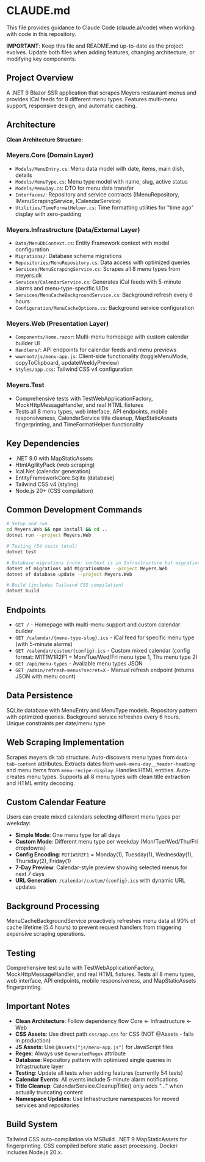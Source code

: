 # CLAUDE.md

This file provides guidance to Claude Code (claude.ai/code) when working with code in this repository.

**IMPORTANT**: Keep this file and README.md up-to-date as the project evolves. Update both files when adding features,
changing architecture, or modifying key components.

## Project Overview

A .NET 9 Blazor SSR application that scrapes Meyers restaurant menus and provides iCal feeds for 8 different menu types.
Features multi-menu support, responsive design, and automatic caching.

## Architecture

**Clean Architecture Structure:**

### Meyers.Core (Domain Layer)

- `Models/MenuEntry.cs`: Menu data model with date, items, main dish, details
- `Models/MenuType.cs`: Menu type model with name, slug, active status
- `Models/MenuDay.cs`: DTO for menu data transfer
- `Interfaces/`: Repository and service contracts (IMenuRepository, IMenuScrapingService, ICalendarService)
- `Utilities/TimeFormatHelper.cs`: Time formatting utilities for "time ago" display with zero-padding

### Meyers.Infrastructure (Data/External Layer)

- `Data/MenuDbContext.cs`: Entity Framework context with model configuration
- `Migrations/`: Database schema migrations
- `Repositories/MenuRepository.cs`: Data access with optimized queries
- `Services/MenuScrapingService.cs`: Scrapes all 8 menu types from meyers.dk
- `Services/CalendarService.cs`: Generates iCal feeds with 5-minute alarms and menu-type-specific UIDs
- `Services/MenuCacheBackgroundService.cs`: Background refresh every 6 hours
- `Configuration/MenuCacheOptions.cs`: Background service configuration

### Meyers.Web (Presentation Layer)

- `Components/Home.razor`: Multi-menu homepage with custom calendar builder UI
- `Handlers/`: API endpoints for calendar feeds and menu previews
- `wwwroot/js/menu-app.js`: Client-side functionality (toggleMenuMode, copyToClipboard, updateWeeklyPreview)
- `Styles/app.css`: Tailwind CSS v4 configuration

### Meyers.Test

- Comprehensive tests with TestWebApplicationFactory, MockHttpMessageHandler, and real HTML fixtures
- Tests all 8 menu types, web interface, API endpoints, mobile responsiveness, CalendarService title cleanup, 
  MapStaticAssets fingerprinting, and TimeFormatHelper functionality

## Key Dependencies

- .NET 9.0 with MapStaticAssets
- HtmlAgilityPack (web scraping)
- Ical.Net (calendar generation)
- EntityFrameworkCore.Sqlite (database)
- Tailwind CSS v4 (styling)
- Node.js 20+ (CSS compilation)

## Common Development Commands

```bash
# Setup and run
cd Meyers.Web && npm install && cd ..
dotnet run --project Meyers.Web

# Testing (54 tests total)
dotnet test

# Database migrations (note: context is in Infrastructure but migrations run via Web project)
dotnet ef migrations add MigrationName --project Meyers.Web
dotnet ef database update --project Meyers.Web

# Build (includes Tailwind CSS compilation)
dotnet build
```

## Endpoints

- `GET /` - Homepage with multi-menu support and custom calendar builder
- `GET /calendar/{menu-type-slug}.ics` - iCal feed for specific menu type (with 5-minute alarms)
- `GET /calendar/custom/{config}.ics` - Custom mixed calendar (config format: M1T1W1R2F1 = Mon/Tue/Wed/Fri menu type 1,
  Thu menu type 2)
- `GET /api/menu-types` - Available menu types JSON
- `GET /admin/refresh-menus?secret=X` - Manual refresh endpoint (returns JSON with menu count)

## Data Persistence

SQLite database with MenuEntry and MenuType models. Repository pattern with optimized queries. Background service
refreshes every 6 hours. Unique constraints per date/menu type.

## Web Scraping Implementation

Scrapes meyers.dk tab structure. Auto-discovers menu types from `data-tab-content` attributes. Extracts dates from
`week-menu-day__header-heading` and menu items from `menu-recipe-display`. Handles HTML entities. Auto-creates menu
types. Supports all 8 menu types with clean title extraction and HTML entity decoding.

## Custom Calendar Feature

Users can create mixed calendars selecting different menu types per weekday:

- **Simple Mode**: One menu type for all days
- **Custom Mode**: Different menu type per weekday (Mon/Tue/Wed/Thu/Fri dropdowns)
- **Config Encoding**: `M1T1W1R2F1` = Monday(1), Tuesday(1), Wednesday(1), Thursday(2), Friday(1)
- **7-Day Preview**: Calendar-style preview showing selected menus for next 7 days
- **URL Generation**: `/calendar/custom/{config}.ics` with dynamic URL updates

## Background Processing

MenuCacheBackgroundService proactively refreshes menu data at 90% of cache lifetime (5.4 hours) to prevent request
handlers from triggering expensive scraping operations.

## Testing

Comprehensive test suite with TestWebApplicationFactory, MockHttpMessageHandler, and real HTML fixtures. Tests all 8
menu types, web interface, API endpoints, mobile responsiveness, and MapStaticAssets fingerprinting.

## Important Notes

- **Clean Architecture**: Follow dependency flow Core ← Infrastructure ← Web
- **CSS Assets**: Use direct path `css/app.css` for CSS (NOT @Assets - fails in production)
- **JS Assets**: Use `@Assets["js/menu-app.js"]` for JavaScript files
- **Regex**: Always use `GeneratedRegex` attribute
- **Database**: Repository pattern with optimized single queries in Infrastructure layer
- **Testing**: Update all tests when adding features (currently 54 tests)
- **Calendar Events**: All events include 5-minute alarm notifications
- **Title Cleanup**: CalendarService.CleanupTitle() only adds "..." when actually truncating content
- **Namespace Updates**: Use Infrastructure namespaces for moved services and repositories

## Build System

Tailwind CSS auto-compilation via MSBuild. .NET 9 MapStaticAssets for fingerprinting. CSS compiled before static asset
processing. Docker includes Node.js 20.x.
